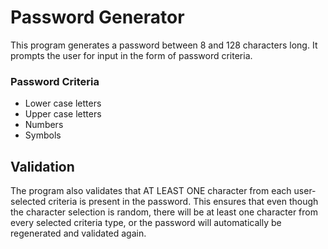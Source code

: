 # Password Generator

This program generates a password between 8 and 128 characters long. It prompts the user for input in the form of password criteria.

### Password Criteria

- Lower case letters
- Upper case letters
- Numbers
- Symbols

## Validation

The program also validates that AT LEAST ONE character from each user-selected criteria is present in the password. This ensures that even though the character selection is random, there will be at least one character from every selected criteria type, or the password will automatically be regenerated and validated again.